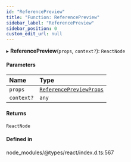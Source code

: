 ```yaml
---
id: "ReferencePreview"
title: "Function: ReferencePreview"
sidebar_label: "ReferencePreview"
sidebar_position: 0
custom_edit_url: null
---
```


▸ **ReferencePreview**(`props`, `context?`): `ReactNode`

#### Parameters

| Name | Type |
| :------ | :------ |
| `props` | [`ReferencePreviewProps`](../types/ReferencePreviewProps.md) |
| `context?` | `any` |

#### Returns

`ReactNode`

#### Defined in

node_modules/@types/react/index.d.ts:567
